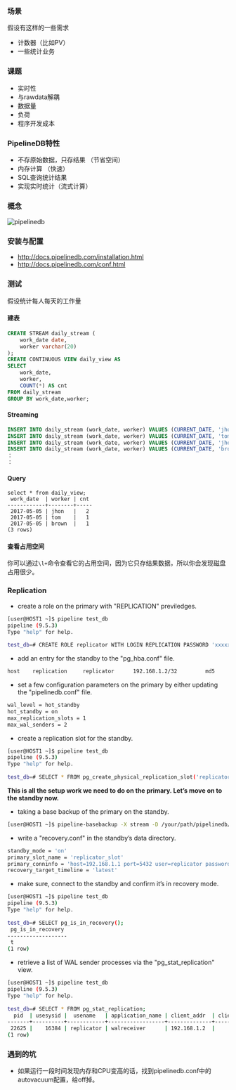 ### 场景
假设有这样的一些需求
* 计数器（比如PV）
* 一些统计业务

### 课题
* 实时性
* 与rawdata解耦
* 数据量
* 负荷
* 程序开发成本

### PipelineDB特性
* 不存原始数据，只存结果 （节省空间）
* 内存计算 （快速）
* SQL查询统计结果
* 实现实时统计（流式计算）

### 概念
![pipelinedb](https://cloud.githubusercontent.com/assets/6111081/25738378/4d1d77b8-31af-11e7-897e-e78030f2136c.png)

### 安装与配置
* http://docs.pipelinedb.com/installation.html
* http://docs.pipelinedb.com/conf.html

### 测试
假设统计每人每天的工作量

#### 建表
```sql
CREATE STREAM daily_stream (
    work_date date,
    worker varchar(20)
);
CREATE CONTINUOUS VIEW daily_view AS
SELECT
    work_date,
    worker,
    COUNT(*) AS cnt
FROM daily_stream
GROUP BY work_date,worker;
```

#### Streaming
```sql
INSERT INTO daily_stream (work_date, worker) VALUES (CURRENT_DATE, 'jhon');
INSERT INTO daily_stream (work_date, worker) VALUES (CURRENT_DATE, 'tom');
INSERT INTO daily_stream (work_date, worker) VALUES (CURRENT_DATE, 'jhon');
INSERT INTO daily_stream (work_date, worker) VALUES (CURRENT_DATE, 'brown');
：
：
```

#### Query
```
select * from daily_view;
 work_date  | worker | cnt 
------------+--------+-----
 2017-05-05 | jhon   |   2
 2017-05-05 | tom    |   1
 2017-05-05 | brown  |   1
(3 rows)
```

#### 查看占用空间
你可以通过`\l+`命令查看它的占用空间，因为它只存结果数据，所以你会发现磁盘占用很少。

### Replication

* create a role on the primary with "REPLICATION" previledges.

```sh
[user@HOST1 ~]$ pipeline test_db
pipeline (9.5.3)
Type "help" for help.
 
test_db=# CREATE ROLE replicator WITH LOGIN REPLICATION PASSWORD 'xxxxxx';
```

* add an entry for the standby to the "pg_hba.conf" file.

```sh
host    replication     replicator      192.168.1.2/32         md5
```

* set a few configuration parameters on the primary by either updating the "pipelinedb.conf" file.

```sh
wal_level = hot_standby
hot_standby = on
max_replication_slots = 1
max_wal_senders = 2 
```

* create a replication slot for the standby.

```sh
[user@HOST1 ~]$ pipeline test_db
pipeline (9.5.3)
Type "help" for help.
 
test_db=# SELECT * FROM pg_create_physical_replication_slot('replicator_slot');
```

**This is all the setup work we need to do on the primary. Let’s move on to the standby now.**

* taking a base backup of the primary on the standby.

```sh
[user@HOST1 ~]$ pipeline-basebackup -X stream -D /your/path/pipelinedb/data -h 192.168.1.2 -p 5432 -U replicator
```

* write a "recovery.conf" in the standby’s data directory.

```sh
standby_mode = 'on'
primary_slot_name = 'replicator_slot'
primary_conninfo = 'host=192.168.1.1 port=5432 user=replicator password=xxxxxx'
recovery_target_timeline = 'latest'
```

* make sure, connect to the standby and confirm it’s in recovery mode.

```sh
[user@HOST1 ~]$ pipeline test_db
pipeline (9.5.3)
Type "help" for help.
 
test_db=# SELECT pg_is_in_recovery();
 pg_is_in_recovery
-------------------
 t
(1 row)
```

* retrieve a list of WAL sender processes via the "pg_stat_replication" view.

```sh
[user@HOST1 ~]$ pipeline test_db
pipeline (9.5.3)
Type "help" for help.
 
test_db=# SELECT * FROM pg_stat_replication;
  pid  | usesysid |  usename   | application_name | client_addr  | client_hostname | client_port |         backend_start         | backend_xmin |   state   | sent_location | write_location | flush_location | replay_location | sync_priority | sync_state
-------+----------+------------+------------------+--------------+-----------------+-------------+-------------------------------+--------------+-----------+---------------+----------------+----------------+-----------------+---------------+------------
 22625 |    16384 | replicator | walreceiver      | 192.168.1.2  |                 |       58904 | 2016-07-02 18:55:28.472062+09 |              | streaming | 0/1C8E9D58    | 0/1C8E9D58     | 0/1C8E9D58     | 0/1C8E9A60      |             0 | async
(1 row)
```

### 遇到的坑
* 如果运行一段时间发现内存和CPU变高的话，找到pipelinedb.conf中的autovacuum配置，给off掉。
